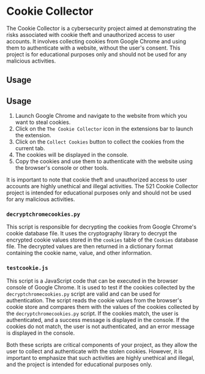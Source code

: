 # Cookie Collector

The Cookie Collector is a cybersecurity project aimed at demonstrating the risks associated with cookie theft and unauthorized access to user accounts. It involves collecting cookies from Google Chrome and using them to authenticate with a website, without the user's consent. This project is for educational purposes only and should not be used for any malicious activities.


## Usage
## Usage

1. Launch Google Chrome and navigate to the website from which you want to steal cookies.
2. Click on the `The Cookie Collector` icon in the extensions bar to launch the extension.
3. Click on the `Collect Cookies` button to collect the cookies from the current tab.
4. The cookies will be displayed in the console.
5. Copy the cookies and use them to authenticate with the website using the browser's console or other tools.

It is important to note that cookie theft and unauthorized access to user accounts are highly unethical and illegal activities. The 521 Cookie Collector project is intended for educational purposes only and should not be used for any malicious activities. 




### `decryptchromecookies.py`

This script is responsible for decrypting the cookies from Google Chrome's cookie database file. It uses the cryptography library to decrypt the encrypted cookie values stored in the `cookies` table of the `Cookies` database file. The decrypted values are then returned in a dictionary format containing the cookie name, value, and other information.

### `testcookie.js`

This script is a JavaScript code that can be executed in the browser console of Google Chrome. It is used to test if the cookies collected by the `decryptchromecookies.py` script are valid and can be used for authentication. The script reads the cookie values from the browser's cookie store and compares them with the values of the cookies collected by the `decryptchromecookies.py` script. If the cookies match, the user is authenticated, and a success message is displayed in the console. If the cookies do not match, the user is not authenticated, and an error message is displayed in the console.

Both these scripts are critical components of your project, as they allow the user to collect and authenticate with the stolen cookies. However, it is important to emphasize that such activities are highly unethical and illegal, and the project is intended for educational purposes only.
